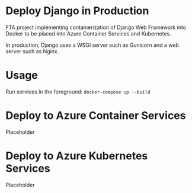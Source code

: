 # Deploy Django in Production

FTA project implementing containerization of Django Web Framework into Docker to be placed into Azure Container Services and Kubernetes.

In production, Django uses a WSGI server such as Gunicorn and a web server such as Nginx.

# Usage

Run services in the foreground:
`docker-compose up --build`

# Deploy to Azure Container Services

Placeholder

# Deploy to Azure Kubernetes Services

Placeholder